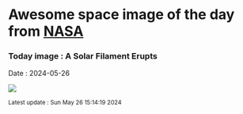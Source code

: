 
# Awesome space image of the day from [NASA](https://api.nasa.gov/)

### Today image : A Solar Filament Erupts
Date : 2024-05-26

![](https://apod.nasa.gov/apod/image/2405/filament_sdo_960.jpg)

<small>Latest update : Sun May 26 15:14:19 2024</small>
        